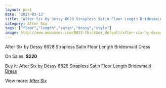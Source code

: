 ```yaml
---
layout: post
date: '2017-03-13'
title: "After Six by Dessy 6628 Strapless Satin Floor Length Bridesmaid Dress"
category: After Six
tags: ["floor","length","satin","dessy","style"]
image: http://www.eudances.com/8823-thickbox_default/after-six-by-dessy-6628-strapless-satin-floor-length-bridesmaid-dress.jpg
---
```

After Six by Dessy 6628 Strapless Satin Floor Length Bridesmaid Dress

On Sales: **$220**
<a href="https://www.eudances.com/en/after-six/2976-after-six-by-dessy-6628-strapless-satin-floor-length-bridesmaid-dress.html"><amp-img layout="responsive" width="600" height="600" src="//www.eudances.com/8823-thickbox_default/after-six-by-dessy-6628-strapless-satin-floor-length-bridesmaid-dress.jpg" alt="After Six by Dessy 6628 Strapless Satin Floor Length Bridesmaid Dress 0" /></a>
<a href="https://www.eudances.com/en/after-six/2976-after-six-by-dessy-6628-strapless-satin-floor-length-bridesmaid-dress.html"><amp-img layout="responsive" width="600" height="600" src="//www.eudances.com/8826-thickbox_default/after-six-by-dessy-6628-strapless-satin-floor-length-bridesmaid-dress.jpg" alt="After Six by Dessy 6628 Strapless Satin Floor Length Bridesmaid Dress 1" /></a>
<a href="https://www.eudances.com/en/after-six/2976-after-six-by-dessy-6628-strapless-satin-floor-length-bridesmaid-dress.html"><amp-img layout="responsive" width="600" height="600" src="//www.eudances.com/8825-thickbox_default/after-six-by-dessy-6628-strapless-satin-floor-length-bridesmaid-dress.jpg" alt="After Six by Dessy 6628 Strapless Satin Floor Length Bridesmaid Dress 2" /></a>
<a href="https://www.eudances.com/en/after-six/2976-after-six-by-dessy-6628-strapless-satin-floor-length-bridesmaid-dress.html"><amp-img layout="responsive" width="600" height="600" src="//www.eudances.com/8824-thickbox_default/after-six-by-dessy-6628-strapless-satin-floor-length-bridesmaid-dress.jpg" alt="After Six by Dessy 6628 Strapless Satin Floor Length Bridesmaid Dress 3" /></a>

Buy it: [After Six by Dessy 6628 Strapless Satin Floor Length Bridesmaid Dress](https://www.eudances.com/en/after-six/2976-after-six-by-dessy-6628-strapless-satin-floor-length-bridesmaid-dress.html "After Six by Dessy 6628 Strapless Satin Floor Length Bridesmaid Dress")

View more: [After Six](https://www.eudances.com/en/50-after-six "After Six")